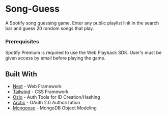 # Song-Guess

A Spotify song guessing game. Enter any public playlist link in the search bar and guess 20 random songs that play.

### Prerequisites

Spotify Premium is required to use the Web Playback SDK. User's must be given access by email before playing the game.

## Built With

-   [Next](https://nextjs.org/) - Web Framework
-   [Tailwind](https://tailwindcss.com/) - CSS Framework
-   [Oslo](https://oslojs.dev/) - Auth Tools for ID Creation/Hashing
-   [Arctic](https://arcticjs.dev/) - OAuth 2.0 Authorization
-   [Mongoose](https://mongoosejs.com/) - MongoDB Object Modeling
